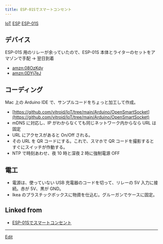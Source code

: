 ```yaml
---
title: ESP-01Sでスマートコンセント
---
```

[IoT](/IoT) [ESP](/ESP) [ESP-01S](/ESP-01S)

## デバイス

ESP-01S 用のリレーが余っていたので、ESP-01S 本体とライターのセットをアマゾンで手配 → 翌日到着

- [amzn:08OzKdv](http://amzn.asia/d/08OzKdv)
- [amzn:0DYj7eJ](http://amzn.asia/d/0DYj7eJ)

## コーディング

Mac 上の Arduino IDE で、サンプルコードをちょっと加工して作成。

- [https://github.com/vitroid/IoT/tree/main/Arduino/OpenSmartSocket](https://github.com/vitroid/IoT/tree/main/Arduino/OpenSmartSocket)
- mDNS に対応し、IP がわからなくても同じネットワーク内からなら URL は固定
- URL にアクセスがあると On/Off される。
- その URL を QR コードにする。これで、スマホで QR コードを撮影するとすぐにスイッチが作動する。
- NTP で時刻あわせ、夜 10 時と深夜 2 時に強制電源 OFF

## 電工

- 電源は、使っていない USB 充電器のコードを切って、リレーの 5V 入力に接続。赤が 5V、黒が GND。
- Ikea のプラスチックボックスに物資を仕込む。グルーガンでケースに固定。


## Linked from

* [ESP-01Sでスマートコンセント](/ESP-01Sでスマートコンセント)


----

[Edit](https://github.com/vitroid/vitroid.github.io/edit/master/MD/ESP-01Sでスマートコンセント.md)

